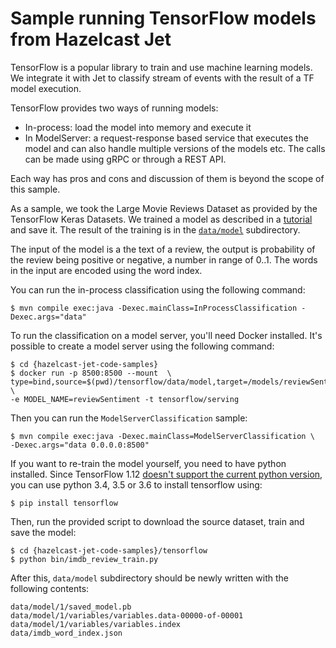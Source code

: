 # Sample running TensorFlow models from Hazelcast Jet

TensorFlow is a popular library to train and use machine learning
models. We integrate it with Jet to classify stream of events with the
result of a TF model execution.

TensorFlow provides two ways of running models:
- In-process: load the model into memory and execute it
- In ModelServer: a request-response based service that executes the
model and can also handle multiple versions of the models etc. The calls
can be made using gRPC or through a REST API.

Each way has pros and cons and discussion of them is beyond the scope of
this sample.

As a sample, we took the Large Movie Reviews Dataset as provided by the
TensorFlow Keras Datasets. We trained a model as described in a
[tutorial](https://www.tensorflow.org/tutorials/keras/basic_text_classification)
and save it. The result of the training is in the
[`data/model`](data/model) subdirectory.

The input of the model is a the text of a review, the output is
probability of the review being positive or negative, a number in range
of 0..1. The words in the input are encoded using the word index.

You can run the in-process classification using the following command:

```
$ mvn compile exec:java -Dexec.mainClass=InProcessClassification -Dexec.args="data"
```

To run the classification on a model server, you'll need Docker
installed. It's possible to create a model server using the following
command:
```
$ cd {hazelcast-jet-code-samples}
$ docker run -p 8500:8500 --mount  \
type=bind,source=$(pwd)/tensorflow/data/model,target=/models/reviewSentiment \
-e MODEL_NAME=reviewSentiment -t tensorflow/serving
```

Then you can run the `ModelServerClassification` sample:

```
$ mvn compile exec:java -Dexec.mainClass=ModelServerClassification \
-Dexec.args="data 0.0.0.0:8500"
```

If you want to re-train the model yourself, you need to have python
installed. Since TensorFlow 1.12 [doesn't support the current python
version](https://github.com/tensorflow/tensorflow/issues/17022), you can
use python 3.4, 3.5 or 3.6 to install tensorflow using:

```
$ pip install tensorflow
```

Then, run the provided script to download the source dataset, train and
save the model:

```
$ cd {hazelcast-jet-code-samples}/tensorflow
$ python bin/imdb_review_train.py
```

After this, `data/model` subdirectory should be newly written with the
following contents:

```
data/model/1/saved_model.pb
data/model/1/variables/variables.data-00000-of-00001
data/model/1/variables/variables.index
data/imdb_word_index.json
```
